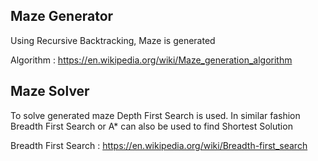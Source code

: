 ## Maze Generator
Using Recursive Backtracking, Maze is generated

Algorithm : 
https://en.wikipedia.org/wiki/Maze_generation_algorithm

## Maze Solver
To solve generated maze Depth First Search is used. In similar fashion Breadth First Search or A* can also be used to find Shortest Solution

Breadth First Search : https://en.wikipedia.org/wiki/Breadth-first_search
